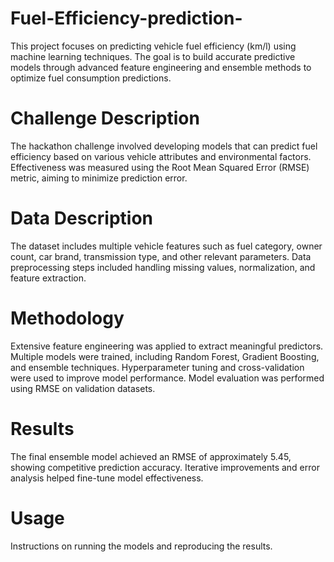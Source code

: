 # Fuel-Efficiency-prediction-
This project focuses on predicting vehicle fuel efficiency (km/l) using machine learning techniques. 
The goal is to build accurate predictive models through advanced feature engineering and ensemble methods to optimize fuel consumption predictions.

# Challenge Description
The hackathon challenge involved developing models that can predict fuel efficiency based on various vehicle attributes and environmental factors. 
Effectiveness was measured using the Root Mean Squared Error (RMSE) metric, aiming to minimize prediction error.

# Data Description
The dataset includes multiple vehicle features such as fuel category, owner count, car brand, transmission type, and other relevant parameters.
Data preprocessing steps included handling missing values, normalization, and feature extraction.

# Methodology
Extensive feature engineering was applied to extract meaningful predictors.
Multiple models were trained, including Random Forest, Gradient Boosting, and ensemble techniques.
Hyperparameter tuning and cross-validation were used to improve model performance.
Model evaluation was performed using RMSE on validation datasets.

# Results
The final ensemble model achieved an RMSE of approximately 5.45, showing competitive prediction accuracy.
Iterative improvements and error analysis helped fine-tune model effectiveness.

# Usage
Instructions on running the models and reproducing the results.

